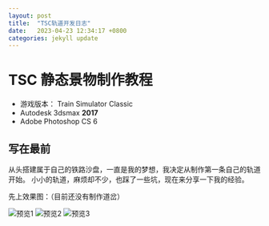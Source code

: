 ```yaml
---
layout: post
title:  "TSC轨道开发日志"
date:   2023-04-23 12:34:17 +0800
categories: jekyll update
---
```

# TSC 静态景物制作教程

* 游戏版本： Train Simulator Classic
* Autodesk 3dsmax **2017**
* Adobe Photoshop CS 6

## 写在最前
从头搭建属于自己的铁路沙盘，一直是我的梦想，我决定从制作第一条自己的轨道开始。 小小的轨道，麻烦却不少，也踩了一些坑，现在来分享一下我的经验。

先上效果图：（目前还没有制作道岔）

![预览1](https://eviswong.github.io/assets/track-dev-log/preview_0.png)
![预览2](https://eviswong.github.io/assets/track-dev-log/preview_1.png)
![预览3](https://eviswong.github.io/assets/track-dev-log/preview_2.png)
